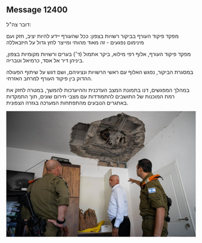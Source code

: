 ## Message 12400

דובר צה"ל:

מפקד פיקוד העורף בביקור רשויות בצפון: ככל שהעורף יידע להיות יציב, חזק ועם מינימום נפגעים - זה מאוד מהותי ומייצר לחץ גדול על חיזבאללה

מפקד פיקוד העורף, אלוף רפי מילוא, ביקר אתמול (ד׳) בערים ורשויות מקומיות בצפון, ביניהן דיר אל אסד, כרמיאל וטבריה. 

במסגרת הביקור, נפגש האלוף עם ראשי הרשויות ונציגיהם, ושם דגש על שיתוף הפעולה ההדוק בין פיקוד העורף למרחב האזרחי. 

במהלך המפגשים, דנו בתמונת המצב העדכנית וההיערכות להמשך, במטרה לחזק את רמת המוכנות של התושבים להתמודדות עם מצבי חירום שונים, תוך התמקדות באתגרים הנובעים מהתפתחות המערכה בגזרה הצפונית.

![Photo](12400/12400_photo.jpg)
